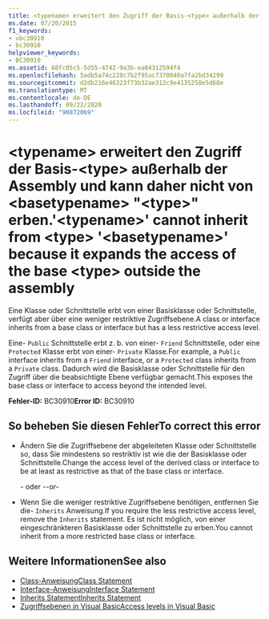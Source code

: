 ```yaml
---
title: <typename> erweitert den Zugriff der Basis-<type> außerhalb der Assembly und kann daher nicht von <basetypename> "<type>" erben.
ms.date: 07/20/2015
f1_keywords:
- vbc30910
- bc30910
helpviewer_keywords:
- BC30910
ms.assetid: 68fc05c5-5d55-4742-9a3b-ea04312594f4
ms.openlocfilehash: 5adb5a74c220c7b2f95ac7370040a7fa2bd34299
ms.sourcegitcommit: d2db216e46323f73b32ae312c9e4135258e5d68e
ms.translationtype: MT
ms.contentlocale: de-DE
ms.lasthandoff: 09/22/2020
ms.locfileid: "90872069"
---
```

# <a name="typename-cannot-inherit-from-type-basetypename-because-it-expands-the-access-of-the-base-type-outside-the-assembly"></a><span data-ttu-id="33192-102">\<typename> erweitert den Zugriff der Basis-\<type> außerhalb der Assembly und kann daher nicht von \<basetypename> "\<type>" erben.</span><span class="sxs-lookup"><span data-stu-id="33192-102">'\<typename>' cannot inherit from \<type> '\<basetypename>' because it expands the access of the base \<type> outside the assembly</span></span>

<span data-ttu-id="33192-103">Eine Klasse oder Schnittstelle erbt von einer Basisklasse oder Schnittstelle, verfügt aber über eine weniger restriktive Zugriffsebene.</span><span class="sxs-lookup"><span data-stu-id="33192-103">A class or interface inherits from a base class or interface but has a less restrictive access level.</span></span>  
  
 <span data-ttu-id="33192-104">Eine- `Public` Schnittstelle erbt z. b. von einer- `Friend` Schnittstelle, oder eine `Protected` Klasse erbt von einer- `Private` Klasse.</span><span class="sxs-lookup"><span data-stu-id="33192-104">For example, a `Public` interface inherits from a `Friend` interface, or a `Protected` class inherits from a `Private` class.</span></span> <span data-ttu-id="33192-105">Dadurch wird die Basisklasse oder Schnittstelle für den Zugriff über die beabsichtigte Ebene verfügbar gemacht.</span><span class="sxs-lookup"><span data-stu-id="33192-105">This exposes the base class or interface to access beyond the intended level.</span></span>  
  
 <span data-ttu-id="33192-106">**Fehler-ID:** BC30910</span><span class="sxs-lookup"><span data-stu-id="33192-106">**Error ID:** BC30910</span></span>  
  
## <a name="to-correct-this-error"></a><span data-ttu-id="33192-107">So beheben Sie diesen Fehler</span><span class="sxs-lookup"><span data-stu-id="33192-107">To correct this error</span></span>  
  
- <span data-ttu-id="33192-108">Ändern Sie die Zugriffsebene der abgeleiteten Klasse oder Schnittstelle so, dass Sie mindestens so restriktiv ist wie die der Basisklasse oder Schnittstelle.</span><span class="sxs-lookup"><span data-stu-id="33192-108">Change the access level of the derived class or interface to be at least as restrictive as that of the base class or interface.</span></span>  
  
     <span data-ttu-id="33192-109">- oder -</span><span class="sxs-lookup"><span data-stu-id="33192-109">-or-</span></span>  
  
- <span data-ttu-id="33192-110">Wenn Sie die weniger restriktive Zugriffsebene benötigen, entfernen Sie die- `Inherits` Anweisung.</span><span class="sxs-lookup"><span data-stu-id="33192-110">If you require the less restrictive access level, remove the `Inherits` statement.</span></span> <span data-ttu-id="33192-111">Es ist nicht möglich, von einer eingeschränkteren Basisklasse oder Schnittstelle zu erben.</span><span class="sxs-lookup"><span data-stu-id="33192-111">You cannot inherit from a more restricted base class or interface.</span></span>  
  
## <a name="see-also"></a><span data-ttu-id="33192-112">Weitere Informationen</span><span class="sxs-lookup"><span data-stu-id="33192-112">See also</span></span>

- [<span data-ttu-id="33192-113">Class-Anweisung</span><span class="sxs-lookup"><span data-stu-id="33192-113">Class Statement</span></span>](../statements/class-statement.md)
- [<span data-ttu-id="33192-114">Interface-Anweisung</span><span class="sxs-lookup"><span data-stu-id="33192-114">Interface Statement</span></span>](../statements/interface-statement.md)
- [<span data-ttu-id="33192-115">Inherits Statement</span><span class="sxs-lookup"><span data-stu-id="33192-115">Inherits Statement</span></span>](../statements/inherits-statement.md)
- [<span data-ttu-id="33192-116">Zugriffsebenen in Visual Basic</span><span class="sxs-lookup"><span data-stu-id="33192-116">Access levels in Visual Basic</span></span>](../../programming-guide/language-features/declared-elements/access-levels.md)
